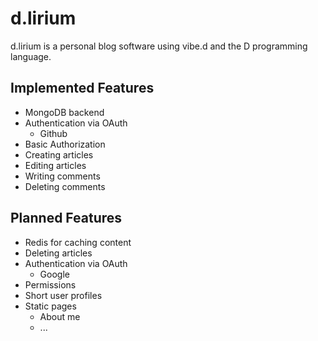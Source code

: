 d.lirium
========

d.lirium is a personal blog software using vibe.d and the D programming language.

## Implemented Features

*   MongoDB backend
*   Authentication via OAuth
    *   Github
*   Basic Authorization
*   Creating articles
*   Editing articles
*   Writing comments
*   Deleting comments

## Planned Features

*   Redis for caching content
*   Deleting articles
*   Authentication via OAuth
    *   Google
*   Permissions
*   Short user profiles
*   Static pages
    *   About me
    *   ...
